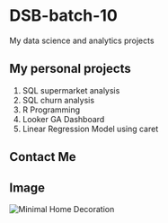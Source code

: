 # DSB-batch-10
My data science and analytics projects

## My personal projects

1. SQL supermarket analysis
2. SQL churn analysis
3. R Programming
4. Looker GA Dashboard
5. Linear Regression Model using caret

## Contact Me

## Image
![Minimal Home Decoration](https://www.minimalandmodern.com/cdn/shop/articles/minimalist-home-design.jpg?v=1697704308)
